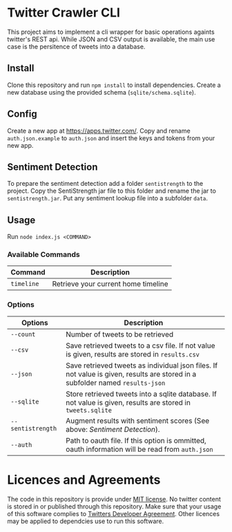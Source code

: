 # Twitter Crawler CLI

This project aims to implement a cli wrapper for basic operations againts twitter's REST api. While JSON and CSV output is available, the main use case is the persitence of tweets into a database.

## Install

Clone this repository and run `npm install` to install dependencies. Create a new database using the provided schema (`sqlite/schema.sqlite`).

## Config

Create a new app at https://apps.twitter.com/. Copy and rename `auth.json.example` to `auth.json` and insert the keys and tokens from your new app.

## Sentiment Detection

To prepare the sentiment detection add a folder `sentistrength` to the project. Copy the SentiStrength jar file to this folder and rename the jar to `sentistrength.jar`. Put any sentiment lookup file into a subfolder `data`.

## Usage

Run `node index.js <COMMAND>`

### Available Commands

| Command | Description |
| ------- | ----------- |
| `timeline` | Retrieve your current home timeline |

### Options

| Options | Description |
| ------- | ----------- |
| `--count` | Number of tweets to be retrieved |
| `--csv` | Save retrieved tweets to a csv file. If not value is given, results are stored in `results.csv` |
| `--json` | Save retrieved tweets as individual json files. If not value is given, results are stored in a subfolder named `results-json` |
| `--sqlite` | Store retrieved tweets into a sqlite database. If not value is given, results are stored in `tweets.sqlite` |
| `--sentistrength` | Augment results with sentiment scores (See above: *Sentiment Detection*). |
| `--auth` | Path to oauth file. If this option is ommitted, oauth information will be read from `auth.json` |


# Licences and Agreements

The code in this repository is provide under [MIT license](License.md). No twitter content is stored in or published through this repository. Make sure that your usage of this software complies to [Twitters Developer Agreement](https://dev.twitter.com/overview/terms/agreement-and-policy). Other licences may be applied to dependcies use to run this software.
